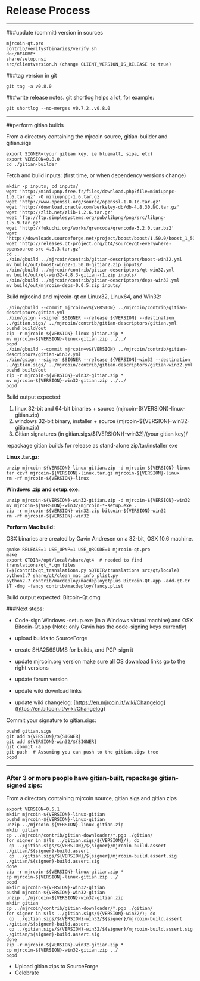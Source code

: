 Release Process
====================

* * *

###update (commit) version in sources


	mjrcoin-qt.pro
	contrib/verifysfbinaries/verify.sh
	doc/README*
	share/setup.nsi
	src/clientversion.h (change CLIENT_VERSION_IS_RELEASE to true)

###tag version in git

	git tag -a v0.8.0

###write release notes. git shortlog helps a lot, for example:

	git shortlog --no-merges v0.7.2..v0.8.0

* * *

##perform gitian builds

 From a directory containing the mjrcoin source, gitian-builder and gitian.sigs
  
	export SIGNER=(your gitian key, ie bluematt, sipa, etc)
	export VERSION=0.8.0
	cd ./gitian-builder

 Fetch and build inputs: (first time, or when dependency versions change)

	mkdir -p inputs; cd inputs/
	wget 'http://miniupnp.free.fr/files/download.php?file=miniupnpc-1.6.tar.gz' -O miniupnpc-1.6.tar.gz
	wget 'http://www.openssl.org/source/openssl-1.0.1c.tar.gz'
	wget 'http://download.oracle.com/berkeley-db/db-4.8.30.NC.tar.gz'
	wget 'http://zlib.net/zlib-1.2.6.tar.gz'
	wget 'ftp://ftp.simplesystems.org/pub/libpng/png/src/libpng-1.5.9.tar.gz'
	wget 'http://fukuchi.org/works/qrencode/qrencode-3.2.0.tar.bz2'
	wget 'http://downloads.sourceforge.net/project/boost/boost/1.50.0/boost_1_50_0.tar.bz2'
	wget 'http://releases.qt-project.org/qt4/source/qt-everywhere-opensource-src-4.8.3.tar.gz'
	cd ..
	./bin/gbuild ../mjrcoin/contrib/gitian-descriptors/boost-win32.yml
	mv build/out/boost-win32-1.50.0-gitian2.zip inputs/
	./bin/gbuild ../mjrcoin/contrib/gitian-descriptors/qt-win32.yml
	mv build/out/qt-win32-4.8.3-gitian-r1.zip inputs/
	./bin/gbuild ../mjrcoin/contrib/gitian-descriptors/deps-win32.yml
	mv build/out/mjrcoin-deps-0.0.5.zip inputs/

 Build mjrcoind and mjrcoin-qt on Linux32, Linux64, and Win32:
  
	./bin/gbuild --commit mjrcoin=v${VERSION} ../mjrcoin/contrib/gitian-descriptors/gitian.yml
	./bin/gsign --signer $SIGNER --release ${VERSION} --destination ../gitian.sigs/ ../mjrcoin/contrib/gitian-descriptors/gitian.yml
	pushd build/out
	zip -r mjrcoin-${VERSION}-linux-gitian.zip *
	mv mjrcoin-${VERSION}-linux-gitian.zip ../../
	popd
	./bin/gbuild --commit mjrcoin=v${VERSION} ../mjrcoin/contrib/gitian-descriptors/gitian-win32.yml
	./bin/gsign --signer $SIGNER --release ${VERSION}-win32 --destination ../gitian.sigs/ ../mjrcoin/contrib/gitian-descriptors/gitian-win32.yml
	pushd build/out
	zip -r mjrcoin-${VERSION}-win32-gitian.zip *
	mv mjrcoin-${VERSION}-win32-gitian.zip ../../
	popd

  Build output expected:

  1. linux 32-bit and 64-bit binaries + source (mjrcoin-${VERSION}-linux-gitian.zip)
  2. windows 32-bit binary, installer + source (mjrcoin-${VERSION}-win32-gitian.zip)
  3. Gitian signatures (in gitian.sigs/${VERSION}[-win32]/(your gitian key)/

repackage gitian builds for release as stand-alone zip/tar/installer exe

**Linux .tar.gz:**

	unzip mjrcoin-${VERSION}-linux-gitian.zip -d mjrcoin-${VERSION}-linux
	tar czvf mjrcoin-${VERSION}-linux.tar.gz mjrcoin-${VERSION}-linux
	rm -rf mjrcoin-${VERSION}-linux

**Windows .zip and setup.exe:**

	unzip mjrcoin-${VERSION}-win32-gitian.zip -d mjrcoin-${VERSION}-win32
	mv mjrcoin-${VERSION}-win32/mjrcoin-*-setup.exe .
	zip -r mjrcoin-${VERSION}-win32.zip bitcoin-${VERSION}-win32
	rm -rf mjrcoin-${VERSION}-win32

**Perform Mac build:**

  OSX binaries are created by Gavin Andresen on a 32-bit, OSX 10.6 machine.

	qmake RELEASE=1 USE_UPNP=1 USE_QRCODE=1 mjrcoin-qt.pro
	make
	export QTDIR=/opt/local/share/qt4  # needed to find translations/qt_*.qm files
	T=$(contrib/qt_translations.py $QTDIR/translations src/qt/locale)
	python2.7 share/qt/clean_mac_info_plist.py
	python2.7 contrib/macdeploy/macdeployqtplus Bitcoin-Qt.app -add-qt-tr $T -dmg -fancy contrib/macdeploy/fancy.plist

 Build output expected: Bitcoin-Qt.dmg

###Next steps:

* Code-sign Windows -setup.exe (in a Windows virtual machine) and
  OSX Bitcoin-Qt.app (Note: only Gavin has the code-signing keys currently)

* upload builds to SourceForge

* create SHA256SUMS for builds, and PGP-sign it

* update mjrcoin.org version
  make sure all OS download links go to the right versions

* update forum version

* update wiki download links

* update wiki changelog: [https://en.mjrcoin.it/wiki/Changelog](https://en.bitcoin.it/wiki/Changelog)

Commit your signature to gitian.sigs:

	pushd gitian.sigs
	git add ${VERSION}/${SIGNER}
	git add ${VERSION}-win32/${SIGNER}
	git commit -a
	git push  # Assuming you can push to the gitian.sigs tree
	popd

-------------------------------------------------------------------------

### After 3 or more people have gitian-built, repackage gitian-signed zips:

From a directory containing mjrcoin source, gitian.sigs and gitian zips

	export VERSION=0.5.1
	mkdir mjrcoin-${VERSION}-linux-gitian
	pushd mjrcoin-${VERSION}-linux-gitian
	unzip ../mjrcoin-${VERSION}-linux-gitian.zip
	mkdir gitian
	cp ../mjrcoin/contrib/gitian-downloader/*.pgp ./gitian/
	for signer in $(ls ../gitian.sigs/${VERSION}/); do
	 cp ../gitian.sigs/${VERSION}/${signer}/mjrcoin-build.assert ./gitian/${signer}-build.assert
	 cp ../gitian.sigs/${VERSION}/${signer}/mjrcoin-build.assert.sig ./gitian/${signer}-build.assert.sig
	done
	zip -r mjrcoin-${VERSION}-linux-gitian.zip *
	cp mjrcoin-${VERSION}-linux-gitian.zip ../
	popd
	mkdir mjrcoin-${VERSION}-win32-gitian
	pushd mjrcoin-${VERSION}-win32-gitian
	unzip ../mjrcoin-${VERSION}-win32-gitian.zip
	mkdir gitian
	cp ../mjrcoin/contrib/gitian-downloader/*.pgp ./gitian/
	for signer in $(ls ../gitian.sigs/${VERSION}-win32/); do
	 cp ../gitian.sigs/${VERSION}-win32/${signer}/mjrcoin-build.assert ./gitian/${signer}-build.assert
	 cp ../gitian.sigs/${VERSION}-win32/${signer}/mjrcoin-build.assert.sig ./gitian/${signer}-build.assert.sig
	done
	zip -r mjrcoin-${VERSION}-win32-gitian.zip *
	cp mjrcoin-${VERSION}-win32-gitian.zip ../
	popd

- Upload gitian zips to SourceForge
- Celebrate 
